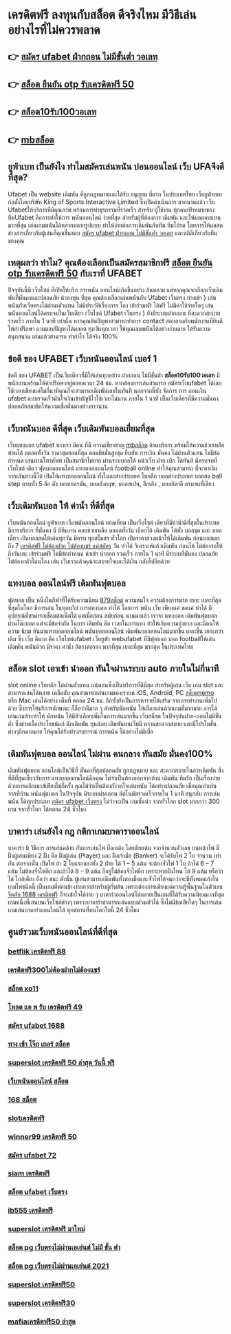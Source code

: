 # เครดิตฟรี ลงทุนกับสล็อต ดีจริงไหม มีวิธีเล่นอย่างไรที่ไม่ควรพลาด

## 👉 [สมัคร ufabet ฝ่ากถอน ไม่มีขั้นต่ำ วอเลท](https://www.ufaeat.com/ufabet-master-login/)
## 👉 [สล็อต ยืนยัน otp รับเครดิตฟรี 50](https://www.ufaeat.com/ufabet-master-login/)
## 👉 [สล็อต10รับ100วอเลท](https://www.ufaeat.com/register/)
## 👉 [mbสล็อต](https://www.ufaeat.com/credit-free-50/)

## ยูฟ่าเบท เป็นยังไง ทำไมสมัครเล่นพนัน บ่อนออนไลน์ เว็บ UFAจึงดีที่สุด?

Ufabet  เป็น website เดิมพัน ที่ถูกกฎหมายและได้รับ อนุญาต ที่แรก  ในประเทศไทย เว็บยูฟ่าเบท  ก่อตั้งโดยบริษัท King of Sports Interactive Limited ซึ่งเปิดดำเนินการ มากนานแล้ว  เว็บ Ufabetให้บริการที่มีคุณภาพ พร้อมการทำธุรกรรมที่รวดเร็ว สำหรับ ผู้ใช้งาน ทุกคนเป้าหมายของทีมUfabet คือการทำให้การ พนันออนไลน์ ง่ายที่สุด สำหรับผู้ที่ต้องการ เดิมพัน และให้ผลตอบแทน มากที่สุด เล่นเกมพนันได้หลากหลายรูปแบบ ทำให้ง่ายต่อการเดิมพันกับทีม ทีมโปรด โดยการให้ผลสด ข่าวสารเกี่ยวกับผู้เล่นที่คุณชื่นชอบ [สมัคร ufabet ฝ่ากถอน ไม่มีขั้นต่ำ วอเลท](https://www.ufaeat.com/ufabet-master-login/) และสถิติเกี่ยวกับทีมของคุณ


## เหตุผลว่า ทำไม? คุณต้องเลือกเป็นสมัครสมาชิกฟรี [สล็อต ยืนยัน otp รับเครดิตฟรี 50](https://www.ufaeat.com/register/) กับเราที่ UFABET

ปัจจุบันนี้มี เว็บไซค์ ที่เปิดให้บริก การพนัน ออนไลน์เกิดขึ้นอย่าง ล้นหลาม  แต่หากคุณจะเลือกเว็บเดิมพันที่มั่นคงและปลอดภัย  น่าลงทุน  ที่สุด คุณต้องเลือกเล่นพนันกับ  Ufabet เว็บตรง ทางเข้า   } เล่นพนันกับเว็บตรงไม่ผ่านเตัวแทน  ไม่มีประวัติเรื่องการ โกง  เข้าร่วมฟรี ได้ฟรี ไม่มีค่าใช้จ่ายใดๆ เล่นพนันออนไลน์ได้ครบจบในเว็บเดียว เว็บไซค์  Ufabet เว็บตรง  } ยังมีระบบฝากถอน ที่สะดวกสะบายรวดเร็ว ภายใน  1 นาที เท่านั้น หากคุณติดปัญหาสามารถทำการ contact สอบถามกับพนักงานที่ยินดีให้คำปรึกษา ถามตอบปัญหาได้ตลอด  ทุกวันทุกเวลา ให้คุณเล่นพนันได้อย่างง่ายดาย ได้รับความสนุกสนาน  เล่นแล้วสามารถ ทำกำไร ได้จริง 100% 


## ข้อดี ของ UFABET เว็บพนันออนไลน์  เบอร์ 1

ข้อดี ของ UFABET เป็นเว็บเดียวที่มีให้เล่นทุกอย่าง ฝากถอน ไม่มีขั้นต่ํา **สล็อต10รับ100วอเลท**  มีพนักงานพร้อมให้คำปรึกษาอยู่ตลอดเวลา 24 ชม. หากต้องการเล่นสามารถ  สมัครเว็บufabet  ได้เลยใช้เวลาเพียงแค่ไม่กี่นาทีคุณก็จะสามารถเดิมพันเลยในทันที นอกจากนี้ยัง จัดการ  การ ถอนเงิน ufabet แบบรวดเร็วมันใจเงินเข้าบัญชีไวใช้เวลาไม่นาน ภายใน 1 นาที เป็นเว็บเดียวที่มีความมั่นคงปลอดภัยสมาชิกให้ความเชื่อมั่นมาอย่างยาวนาน


## เว็บพนันบอล ดีที่สุด เว็บเดิมพันบอลเยี่ยมที่สุด

เว็บแทงบอล   ufabet  ทางเรา มีคน ที่มี ความเชี่ยวชาญ [mbสล็อต](https://www.ufaeat.com/) ด้านบริการ พร้อมให้ความช่วยเหลือท่านได้  ตลอดทั้งวัน   ราคาสุดยอดที่สุด คอมมิชชั่นสูงสุด   ยืนยัน  การเงิน  มั่นคง  ไม่ผ่านตัวแทน  ไม่มีข้อกำหนด   เล่นผ่านโทรศัพท์   เป็นสมาชิกไม่ยาก ผ่านระบบออโต้ หน้าเว็บ  ฝาก   เบิก ได้ทันที  มีครบจบที่เว็บไซต์  เดียว ฟุตบอลออนไลน์ แทงบอลออนไลน์ football online ทำให้คุณสามารถ ที่จะหาเงินจากเส้นทางนี้ได้ เปิดให้แทงบอลออนไลน์ ทั้งในละต่างประเทศ  ไทยลีก บอลต่างประเทศ บอลสด  ball step ครบทั้ง 5 ลีก ดัง  บอลเยอรมัน,  บอลอังกฤษ,  บอลสเปน, ลีกเอิง ,  บอลอิตาลี ครบจบที่เดียว

##  เว็บเดิมพันบอล ให้ ค่าน้ำ ที่ดีที่สุด  

 เว็บพนันออนไลน์  ยูฟ่าเบท   เว็บพนันออนไลน์  ยอดเยี่ยม  เป็นเว็บไซต์ เดียวที่มีค่าน้ำดีที่สุดในประเทศ มีการบริการ ที่มั่นคง มี มีทีมงาน คอยช่วยเหลือ ตลอดทั้งวัน    เลือกได้ เดิมพัน ได้ทั้ง บอลชุด  และ บอลเดี่ยว เปิดบอลสดให้เล่นทุกวัน มีครบ ทุกสโมสร ทั่วโลก เปิดราคาล่วงหน้าให้ได้เดิมพัน ก่อนบอลเตะถึง 7 [เครดิตฟรี ไม่ต้องฝาก ไม่ต้องแชร์ แค่สมัคร](https://www.ufaeat.com/regis-ufabet-master-free/) วัน   ทำได้ วิเคราะห์แล้วเดิมพัน ก่อนได้ ไม่ต้องรอให้ถึงวันเตะ  เข้าร่วมฟรี  ไม่มีข้อกำหนด    นำเข้า   นำออก รวดเร็ว ภายใน 1 นาที มีระบบที่มั่นคง ปลอดภัย ไม่ต้องกลัวโดนโกง เล่น เว็บเราแล้วคุณจะสบายใจและได้เงิน กลับไปอีกด้วย

## แทงบอล ออนไลน์ฟรี เดิมพันฟุตบอล

ฟุตบอล เป็น หนึ่งในกีฬาที่ได้รับความนิยม [879สล็อต](https://www.ufaeat.com/regis-ufabet-master-free/) ความสนใจ ความต้องการมาก เยอะ เยอะที่สุดที่สุดในโลก มีการเล่น ในทุกทวีป การแทงบอล  ทำได้  โดยการ  พนัน   เว็บ  เพียงแค่ ขอแค่ ทำได้ มี อุปกรณ์ที่สามารถเชื่อมต่อเน็ตได้ แต่เมื่อก่อน สมัยก่อน นานมาแล้ว เราจะ แทงบอล เดิมพันฟุตบอล  ผ่านโต๊ะบอล แต่จะมีข้อจำกัด ในการ เดิมพัน  คือ เวลาในการแทง  ทำให้เกิดความยุ่งยาก และมีคนให้ความ นิยม หันมาแทงบอลออนไลน์ พนันบอลออนไลน์ เดิมพันบอลออนไลน์มากขึ้น เยอะขึ้น เยอะกว่าเดิม ซึ่ง เว็บ   ดีมาก คือ เว็บไซต์ufabet เว็บยูฟ่า webufabet ที่มีฟุตบอล บอล footballให้เล่น เดิมพัน พนันด้วย มีราคา ค่าน้ำ อัตราต่อรอง มากที่สุด เยอะที่สุด มากสุด ในประเทศไทย

##  สล็อต slot เอาเข้า  นำออก ทันใจผ่านระบบ auto ภายในไม่กี่นาที 

 slot online เว็บหลัก ไม่ผ่านตัวแทน แน่นอนซึ่งเป็นบริการที่ดีที่สุด  สำหรับผู้เล่น เว็บ เกม slot  และสามารถเล่นได้หลาย เคล็ดลับ คุณสามารถเล่นเกมของเราบน iOS, Android, PC [สล็อตnemo](https://www.ufaeat.com/credit-free-50/) หรือ Mac เล่นได้อย่าง เต็มที่ ตลอด 24 ชม. อีกทั้งยังเป็นการหารายได้เสริม จากการทำงานเพิ่มไปด้วย ซึ่งการให้บริการลักษณะ ก็ถือว่าดีมาก ๆ สำหรับนักพนัน ให้เลือกเล่นด้วยเกมที่มากมาย การได้เล่นเกมส์จะทำให้ นักพนัน ได้มีตัวเลือกเพิ่มในการเล่นมากขึ้น เว็บสล็อต ในปัจจุบันฝาก-ถอนไม่มีขั้นต่ำ ซึ่งช่วยเอื้อประโยชน์แก่  นักเดิมพัน ทุนน้อย เดิมพันบนเว็บมี ความสะดวกสบาย และมีโปรโมชั่นต่างๆอีกมากมาย ให้คุณได้รับประสบการณ์ การพนัน ได้อย่างไม่มีเบื่อ

##  เดิมพันฟุตบอล ออนไลน์ ไม่ผ่าน คนกลาง ทันสมัย มั่นคง100%

 เดิมพันฟุตบอล ออนไลน์เป็นวิธีที่ มั่นคงที่สุดปลอดภัย ถูกกฎหมาย และ สะดวกสบายในการเดิมพัน สิ่งที่ดีที่สุดเกี่ยวกับการ แทงบอลออนไลน์คือคุณ ไม่จำเป็นต้องออกจากบ้าน เดิมพัน ทีมรัก เป็นเรื่องง่ายด้วยการคลิกเมาส์เพียงไม่กี่ครั้ง คุณไม่จำเป็นต้องกังวลใจเล่นพนัน ได้อย่างปลอดภัย เมื่อคุณทำเล่นจากที่บ้าน พนันฟุตบอล ในปัจจุบัน มีระบบฝากถอน อัตโนมัตรวดเร็วถายใน 1 นาที  สนุกกับ การเล่นพนัน ได้ทุกประเภท [สมัคร ufabet เว็บตรง](https://www.ufaeat.com/) ไม่ว่าจะเป็น  เกมชั้นนำ  จากทั่วโลก slot มากกว่า 300 เกม จากทั่วโลก ได้ตลอด 24 ชั่วโมง


## บาคาร่า เล่นยังไง กฎ กติกาเกมบาคาราออนไลน์

บาคาร่า มี  วิธีการ  การเล่นคล้าย กับการเล่นไพ่ ป๊อกเด้ง โดยนับแต้ม จากจำนวนตัวเลข บนหน้าไพ่ มีฝั่งผู้เล่นเพียง 2 ฝั่ง คือ ฝั่งผู้เล่น (Player)  และ ฝั่งเจ้ามือ (Banker) จะได้รับไพ่ 2 ใบ จำนวน เท่ากัน  ต่อจากนั้น  เปิดไพ่ ถ้า 2 ใบแรกของทั้ง 2 ฝ่าย ได้ 1 – 5 แต้ม จะต้องจั่วไพ่ 1 ใบ ถ้าได้ 6 – 7 แต้ม ไม่ต้องจั่วไพ่อีก  และถ้าได้ 8 – 9 แต้ม ก็อยู่ไม่ต้องจั่วไพ่อีก เพราะหากฝั่งไหน ได้ 9 แต้ม หรือว่าได้ ใกล้เคียง ถือว่า ชนะ ดังนั้น ผู้เล่นสามารถเดิมพันทั้งสองมือและจั่วไพ่ได้จนกว่าจะมีทั้งหมดเก้าใบ  เกมไพ่ชนิดนี้  เป็นเกมที่ค่อนข้างง่ายกว่าสำหรับผู้เริ่มต้น เพราะต้องการเพียงแค่ความรู้พื้นฐานในตัวเลข [จีคลับ 1688 เครดิตฟรี](https://www.ufaeat.com/ทางเข้ายูฟ่าเบท-ufabet/) ก็จะเข้าใจได้ง่าย ๆ บาคาร่าออนไลน์ได้กลายเป็นเกมที่ได้รับความนิยมมากที่สุดเกมหนึ่งที่เล่นบนเว็บไซต์ต่างๆ เพราะบาคาร่าสามารถเล่นแบบส่วนตัวได้ ซึ่งไม่มีข้อเสียใดๆ ในการเล่นเกมเล่นบาคาร่าออนไลน์ได้  ทุกสถานที่บนโลกใบนี้  24 ชั่วโมง

## ศูนย์รวมเว็บพนันออนไลน์ที่ดีที่สุด

### [betflik เครดิตฟรี 88](https://atom.io/themes/ทางเข้า%20ufaeat%20mgwin88%20เครดิตฟรี%20008%20สล็อต%20เว็บตรง%20100%)
### [เครดิตฟรี300ไม่ต้องฝากไม่ต้องแชร์](https://atom.io/themes/ทางเข้า%20ufaeat%20เครดิตฟรี%20กดรับเอง%20ไม่มี%20เงื่อนไข%20008%20สล็อต%20เว็บตรง%20100%)
### [สล็อต xo11](https://atom.io/themes/ทางเข้า%20ufaeat%20ยูฟ่า168%20สล็อต%20008%20สล็อต%20เว็บตรง%20100%)
### [โหลด แอ พ รับ เครดิตฟรี 49](https://atom.io/themes/ทางเข้า%20ufaeat%20mafiaเครดิตฟรี50%20ล่าสุด%20008%20สล็อต%20เว็บตรง%20100%)
### [สมัคร ufabet 1688](https://atom.io/themes/ทางเข้า%20ufaeat%20รวมเว็บ%20betflix%20เครดิตฟรี%20008%20สล็อต%20เว็บตรง%20100%)
### [ทาง เข้า โจ๊ก เกอร์ สล็อต](https://atom.io/themes/ทางเข้า%20ufaeat%20สล็อตnemo%20008%20สล็อต%20เว็บตรง%20100%)
### [superslot เครดิตฟรี 50 ล่าสุด วันนี้ ฟรี](https://atom.io/themes/ทางเข้า%20ufaeat%20สล็อต%20mgm99th%20008%20สล็อต%20เว็บตรง%20100%)
### [เว็บพนันออนไลน์ สล็อต](https://atom.io/themes/ทางเข้า%20ufaeat%20สล็อต555เครดิตฟรี%20008%20สล็อต%20เว็บตรง%20100%)
### [168 สล็อต](https://atom.io/themes/ทางเข้า%20ufaeat%20เครดิตฟรี%20wowslot%20ล่าสุด%20008%20สล็อต%20เว็บตรง%20100%)
### [slotเครดิตฟรี](https://atom.io/themes/ทางเข้า%20ufaeat%20pgเครดิตฟรี%2050%20ยืนยันเบอร์%20ล่าสุด%20008%20สล็อต%20เว็บตรง%20100%)
### [winner99 เครดิตฟรี 50](https://atom.io/themes/ทางเข้า%20ufaeat%20สล็อต1234ฝาก10รับ100%20008%20สล็อต%20เว็บตรง%20100%)
### [สมัคร ufabet 72](https://atom.io/themes/ทางเข้า%20ufaeat%20สล็อต%20pg%20เครดิตฟรี%20100%20ไม่ต้องฝาก%20ไม่ต้องแชร์%202021%20008%20สล็อต%20เว็บตรง%20100%)
### [siam เครดิตฟรี](https://atom.io/themes/ทางเข้า%20ufaeat%20superslot%20เครดิตฟรี%20ล่าสุด%20008%20สล็อต%20เว็บตรง%20100%)
### [สล็อต ufabet เว็บตรง](https://atom.io/themes/ทางเข้า%20ufaeat%20superslot%20wallet%20เครดิตฟรี%20008%20สล็อต%20เว็บตรง%20100%)
### [ib555 เครดิตฟรี](https://atom.io/themes/ทางเข้า%20ufaeat%20เว็บ%20สล็อต%20666%20008%20สล็อต%20เว็บตรง%20100%)
### [superslot เครดิตฟรี มาใหม่](https://atom.io/themes/ทางเข้า%20ufaeat%20pxj%20เครดิตฟรี28บาท%20008%20สล็อต%20เว็บตรง%20100%)
### [สล็อต pg เว็บตรงไม่ผ่านเอเย่นต์ ไม่มี ขั้น ต่ํา](https://atom.io/themes/ทางเข้า%20ufaeat%20สล็อต%20ช้างน้อย%20008%20สล็อต%20เว็บตรง%20100%)
### [สล็อต pg เว็บตรงไม่ผ่านเอเย่นต์ 2021](https://atom.io/themes/ทางเข้า%20ufaeat%20superslot1234%20เครดิตฟรี%2050%20ล่าสุด%20008%20สล็อต%20เว็บตรง%20100%)
### [superslot เครดิตฟรี50](https://atom.io/themes/ทางเข้า%20ufaeat%20เครดิตฟรี%20กด%20รับ%20เอง%2088%20008%20สล็อต%20เว็บตรง%20100%)
### [superslot เครดิตฟรี30](https://atom.io/themes/ทางเข้า%20ufaeat%20เว็บ%20รวม%20สล็อต%20ทุก%20ค่าย%20ฝาก%20ถอน%20ไม่มี%20ขั้น%20ต่ำ%20008%20สล็อต%20เว็บตรง%20100%)
### [mafiaเครดิตฟรี50 ล่าสุด](https://atom.io/themes/ทางเข้า%20ufaeat%20สล็อต%20เบ%20ท%201%20บาท%20ฝากถอน%20ไม่มี%20ขั้นต่ำ%20008%20สล็อต%20เว็บตรง%20100%)